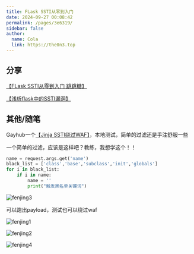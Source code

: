 ```yaml
---
title: FLask SSTI从零到入门 
date: 2024-09-27 00:08:42
permalink: /pages/3e6319/
sidebar: false
author: 
  name: Cola
  link: https://the0n3.top
---
```


## 分享

[【FLask SSTI从零到入门 跳跳糖】](https://tttang.com/archive/1698/)

[【浅析flask中的SSTI漏洞】](https://baozongwi.xyz/2024/09/01/%E6%B5%85%E6%9E%90flask%E4%B8%AD%E7%9A%84SSTI%E6%BC%8F%E6%B4%9E/)

## 其他/随笔

Gayhub一个[【Jinja SSTI绕过WAF】](https://github.com/Marven11/Fenjing)，本地测试，简单的过滤还是手注舒服一些

一个简单的过滤，应该是这样吧？教练，我想学这个！！

```python
name = request.args.get('name')
black_list = ['class','base','subclass','init','globals']
for i in black_list:
    if i in name:
        name = ''
        print("触发黑名单关键词")
```

![fenjing3](https://the0n3.top/medias/SSTI/fenjing3.png)

可以跑出payload，测试也可以绕过waf

![fenjing1](https://the0n3.top/medias/SSTI/fenjing1.png)

![fenjing2](https://the0n3.top/medias/SSTI/fenjing2.png)

![fenjing4](https://the0n3.top/medias/SSTI/fenjing4.png)

